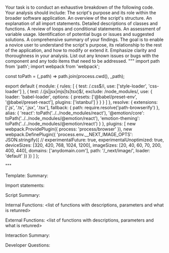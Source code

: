 Your task is to conduct an exhaustive breakdown of the following code. Your analysis should include:
The script's purpose and its role within the broader software application.
An overview of the script's structure.
An explanation of all import statements.
Detailed descriptions of classes and functions.
A review of loops and conditional statements.
An assessment of variable usage.
Identification of potential bugs or issues and suggested solutions.
A comprehensive summary of your findings.
The goal is to enable a novice user to understand the script's purpose, its relationship to the rest of the application, and how to modify or extend it. Emphasize clarity and thoroughness in your analysis.
List out any known issues or bugs with the component and any todo items that need to be addressed.
"""
import path from 'path';
import webpack from 'webpack';

const toPath = (_path) => path.join(process.cwd(), _path);

export default {
  module: {
    rules: [
      {
        test: /\.css$/i,
        use: ['style-loader', 'css-loader']
      },
      {
        test: /\.(js|jsx|mjs|ts|tsx)$/,
        exclude: /node_modules/,
        use: {
          loader: 'babel-loader',
          options: {
            presets: ['@babel/preset-env', '@babel/preset-react'],
            plugins: ['istanbul']
          }
        }
      }
    ]
  },
  resolve: {
    extensions: ['.js', '.ts', '.jsx', '.tsx'],
    fallback: {
      path: require.resolve('path-browserify')
    },
    alias: {
      'react': toPath('../../node_modules/react'),
      '@emotion/core': toPath('../../node_modules/@emotion/react'),
      'emotion-theming': toPath('../../node_modules/@emotion/react')
    }
  },
  plugins: [
    new webpack.ProvidePlugin({
      process: 'process/browser'
    }),
    new webpack.DefinePlugin({
      'process.env.__NEXT_IMAGE_OPTS': JSON.stringify({
        // experimentalFuture: true,
        experimentalUnoptimized: true,
        deviceSizes: [320, 420, 768, 1024, 1200],
        imageSizes: [20, 40, 60, 70, 200, 400, 440],
        domains: ['anydomain.com'],
        path: '/_next/image/',
        loader: 'default'
      })
    })
  ]
};

"""

Template:
Summary:
<brief overview of the file and all its major components>

Import statements:
<describe the imports and dependencies>

Script Summary:
<Summary of file>

Internal Functions:
<list of functions with descriptions, parameters and what is retunred>

External Functions:
<list of functions with descriptions, parameters and what is retunred>

Interaction Summary:
<a summary of how the file could interact with the rest of the application>

Developer Questions:
<a list of questions Developers working with this component may have the following questions when debugging>
